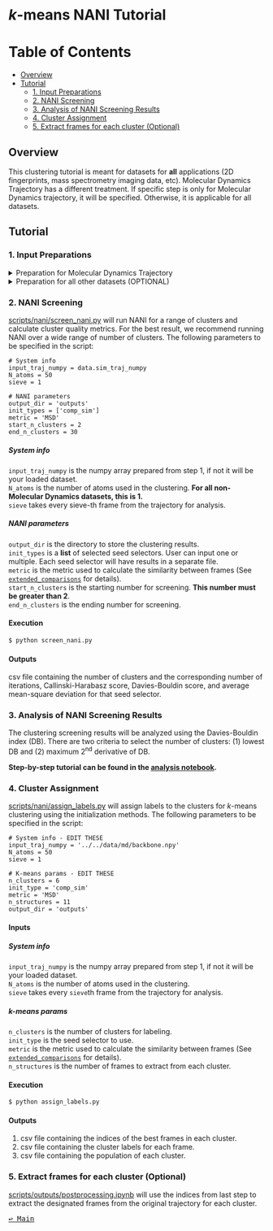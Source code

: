 # *k*-means NANI Tutorial

Table of Contents
=================
- [Overview](#overview)
- [Tutorial](#tutorial)
    - [1. Input Preparations](#1-input-preparations)
    - [2. NANI Screening](#2-nani-screening)
    - [3. Analysis of NANI Screening Results](#3-analysis-of-nani-screening-results)
    - [4. Cluster Assignment](#4-cluster-assignment)
    - [5. Extract frames for each cluster (Optional)](#5-extract-frames-for-each-cluster-optional)

## Overview
This clustering tutorial is meant for datasets for **all** applications (2D fingerprints, mass spectrometry imaging data, etc). Molecular Dynamics Trajectory has a different treatment. If specific step is only for Molecular Dynamics trajectory, it will be specified. Otherwise, it is applicable for all datasets.

## Tutorial
### 1. Input Preparations
<details>
<summary>Preparation for Molecular Dynamics Trajectory</summary>

Prepare a valid topology file (e.g. `.pdb`, `.prmtop`), trajectory file (e.g. `.dcd`, `.nc`), and the atom selection. This step will convert a Molecular Dynamics trajectory to a numpy ndarray. **Make sure the trajectory is already aligned and/or centered if needed!**

**Step-by-step tutorial can be found in the [scripts/inputs/preprocessing.ipynb](../scripts/inputs/preprocessing.ipynb).**
</details>

<details>
<summary>Preparation for all other datasets (OPTIONAL)</summary>

This step is **optional**. If you are using a metric that is NOT the mean-square deviation (MSD)--default metric, you will need to normalize the dataset. Otherwise, you can skip this step.

[**scripts/inputs/normalize.py**](../scripts/inputs/normalize.py) will normalize the dataset. The following parameters to be specified in the script:

    # System info - EDIT THESE
    data_file = data.blob_disk
    array = np.genfromtxt(data_file, delimiter=',')
    output_base_name = 'output_base_name'

#### Inputs
##### System info
`data_file` is your input file with a 2D array.<br>
`array` is the array is the loaded dataset from `data_file`. This step can be changed according to the type of file format you have. However, `array` must be an array-like in the shape (number of samples, number of features).<br>
`output_base_name` is the base name for the output file. The output file will be saved as `output_base_name.npy`.<br>
</details>

### 2. NANI Screening
[scripts/nani/screen_nani.py](../scripts/nani/screen_nani.py) will run NANI for a range of clusters and calculate cluster quality metrics. For the best result, we recommend running NANI over a wide range of number of clusters. The following parameters to be specified in the script:

    # System info
    input_traj_numpy = data.sim_traj_numpy
    N_atoms = 50
    sieve = 1

    # NANI parameters
    output_dir = 'outputs'                        
    init_types = ['comp_sim']
    metric = 'MSD'
    start_n_clusters = 2
    end_n_clusters = 30

##### System info
`input_traj_numpy` is the numpy array prepared from step 1, if not it will be your loaded dataset. <br>
`N_atoms` is the number of atoms used in the clustering. **For all non-Molecular Dynamics datasets, this is 1.** <br>
`sieve` takes every sieve-th frame from the trajectory for analysis. <br>
##### NANI parameters
`output_dir` is the directory to store the clustering results. <br>
`init_types` is a **list** of selected seed selectors. User can input one or multiple. Each seed selector will have results in a separate file. <br>
`metric` is the metric used to calculate the similarity between frames (See [`extended_comparisons`](../src/tools/bts.py) for details). <br>
`start_n_clusters` is the starting number for screening. **This number must be greater than 2**.<br>
`end_n_clusters` is the ending number for screening. <br>

#### Execution
```bash
$ python screen_nani.py
```

#### Outputs
csv file containing the number of clusters and the corresponding number of iterations, Callinski-Harabasz score, Davies-Bouldin score, and average mean-square deviation for that seed selector. <br>

### 3. Analysis of NANI Screening Results
The clustering screening results will be analyzed using the Davies-Bouldin index (DB). There are two criteria to select the number of clusters: (1) lowest DB and (2) maximum 2<sup>nd</sup> derivative of DB.

**Step-by-step tutorial can be found in the [analysis notebook](../scripts/nani/analysis_db.ipynb).**

### 4. Cluster Assignment
[scripts/nani/assign_labels.py](../scripts/nani/assign_labels.py) will assign labels to the clusters for *k*-means clustering using the initialization methods. 
The following parameters to be specified in the script:

    # System info - EDIT THESE
    input_traj_numpy = '../../data/md/backbone.npy'
    N_atoms = 50
    sieve = 1

    # K-means params - EDIT THESE
    n_clusters = 6
    init_type = 'comp_sim'                                              
    metric = 'MSD'                                                      
    n_structures = 11                                                   
    output_dir = 'outputs'                                              

#### Inputs
##### System info
`input_traj_numpy` is the numpy array prepared from step 1, if not it will be your loaded dataset. <br>
`N_atoms` is the number of atoms used in the clustering. <br>
`sieve` takes every `sieve`th frame from the trajectory for analysis. <br>

##### *k*-means params
`n_clusters` is the number of clusters for labeling. <br>
`init_type` is the seed selector to use. <br>
`metric` is the metric used to calculate the similarity between frames (See [`extended_comparisons`](../src/tools/bts.py) for details). <br>
`n_structures` is the number of frames to extract from each cluster. 

#### Execution
```bash
$ python assign_labels.py
```

#### Outputs
1. csv file containing the indices of the best frames in each cluster. 
2. csv file containing the cluster labels for each frame.
3. csv file containing the population of each cluster.

### 5. Extract frames for each cluster (Optional)
[scripts/outputs/postprocessing.ipynb](../scripts/outputs/postprocessing.ipynb) will use the indices from last step to extract the designated frames from the original trajectory for each cluster.

<kbd> [↩️ Main](../README.md) </kbd>
